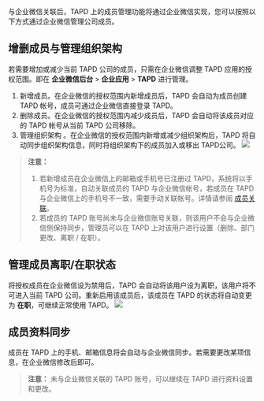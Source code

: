 与企业微信关联后，TAPD 上的成员管理功能将通过企业微信实现，您可以按照以下方式通过企业微信管理公司成员。

## 增删成员与管理组织架构
若需要增加或减少当前 TAPD 公司的成员，只需在企业微信调整 TAPD 应用的授权范围。即在 **企业微信后台** > **企业应用** > **TAPD** 进行管理。
1. 新增成员。在企业微信的授权范围内新增成员后，TAPD 会自动为成员创建 TAPD 帐号，成员可通过企业微信直接登录 TAPD。
2. 删除成员。在企业微信的授权范围内减少成员后，TAPD 会自动将该成员对应的 TAPD 帐号从当前 TAPD 公司移除。
3. 管理组织架构 。在企业微信的授权范围内新增或减少组织架构后，TAPD 将自动同步组织架构信息，同时将组织架构下的成员加入或移出 TAPD公司。
![](http://imgcache.tce.fsphere.cn/static/mc.qcloudimg.com/static/img/d34c8394248d590970a07072b42d0153/image.png)
>**注意：**
> 1. 若新增成员在企业微信上的邮箱或手机号已注册过 TAPD，系统将以手机号为标准，自动关联成员的 TAPD 与企业微信帐号，若成员在 TAPD 与企业微信上的手机号不一致，需要手动关联帐号。详情请参阅 [成员关联](/doc/product/624/11437)。
> 2. 若成员的 TAPD 账号尚未与企业微信账号关联，则该用户不会与企业微信侧保持同步，管理员可以在 TAPD 上对该用户进行设置（删除、部门更改、离职 / 在职）。

## 管理成员离职/在职状态
将授权成员在企业微信设为禁用后，TAPD 会自动将该用户设为离职，该用户将不可进入当前 TAPD 公司。重新启用该成员后，该成员在 TAPD 的状态将自动变更为 **在职**，可继续正常使用 TAPD。
![](http://imgcache.tce.fsphere.cn/static/mc.qcloudimg.com/static/img/4e3ab08511b8c4a5640fa22ec39a54e5/image.png)

## 成员资料同步
成员在 TAPD 上的手机、邮箱信息将会自动与企业微信同步。若需要更改某项信息，在企业微信修改后即可。
>**注意：**
>未与企业微信关联的 TAPD 账号，可以继续在 TAPD 进行资料设置和更改。 
